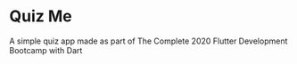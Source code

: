 # Quiz Me

A simple quiz app made as part of The Complete 2020 Flutter Development Bootcamp with Dart
